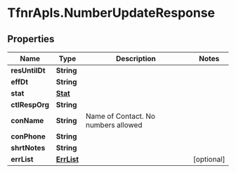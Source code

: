 # TfnrApIs.NumberUpdateResponse

## Properties
Name | Type | Description | Notes
------------ | ------------- | ------------- | -------------
**resUntilDt** | **String** |  | 
**effDt** | **String** |  | 
**stat** | [**Stat**](Stat.md) |  | 
**ctlRespOrg** | **String** |  | 
**conName** | **String** | Name of Contact. No numbers allowed | 
**conPhone** | **String** |  | 
**shrtNotes** | **String** |  | 
**errList** | [**ErrList**](ErrList.md) |  | [optional] 


